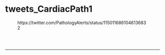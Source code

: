 # tweets_CardiacPath1


<figure class="wp-block-embed-twitter wp-block-embed is-type-rich">
<div class="wp-block-embed__wrapper">
https://twitter.com/PathologyAlerts/status/1150116861046136832</div></figure>
<br>
<br>
<hr>
